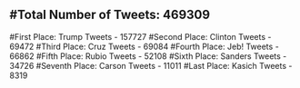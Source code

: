 #Total Number of Tweets: 469309 
---
#First Place: Trump Tweets - 157727
#Second Place: Clinton Tweets - 69472
#Third Place: Cruz Tweets - 69084
#Fourth Place: Jeb! Tweets - 66862
#Fifth Place: Rubio Tweets - 52108
#Sixth Place: Sanders Tweets - 34726
#Seventh Place: Carson Tweets - 11011
#Last Place: Kasich Tweets - 8319
